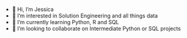 - 👋 Hi, I’m Jessica
- 👀 I’m interested in Solution Engineering and all things data
- 🌱 I’m currently learning Python, R and SQL
- 💞️ I’m looking to collaborate on Intermediate Python or SQL projects

<!---
jessieokonkwo/jessieokonkwo is a ✨ special ✨ repository because its `README.md` (this file) appears on your GitHub profile.
You can click the Preview link to take a look at your changes.
--->
